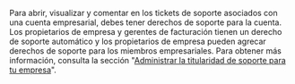 Para abrir, visualizar y comentar en los tickets de soporte asociados con una cuenta empresarial, debes tener derechos de soporte para la cuenta. Los propietarios de empresa y gerentes de facturación tienen un derecho de soporte automático y los propietarios de empresa pueden agrecar derechos de soporte para los miembros empresariales. Para obtener más información, consulta la sección "[Administrar la titularidad de soporte para tu empresa](/github/setting-up-and-managing-your-enterprise/managing-users-in-your-enterprise/managing-support-entitlements-for-your-enterprise)".
